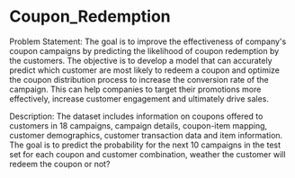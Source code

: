 # Coupon_Redemption

Problem Statement: The goal is to improve the effectiveness of company's coupon campaigns by
predicting the likelihood of coupon redemption by the customers. The objective is to develop a
model that can accurately predict which customer are most likely to redeem a coupon and
optimize the coupon distribution process to increase the conversion rate of the campaign. This
can help companies to target their promotions more effectively, increase customer engagement
and ultimately drive sales.

Description: The dataset includes information on coupons offered to customers in 18 campaigns,
campaign details, coupon-item mapping, customer demographics, customer transaction data and
item information. The goal is to predict the probability for the next 10 campaigns in the test set
for each coupon and customer combination, weather the customer will redeem the coupon or
not?
